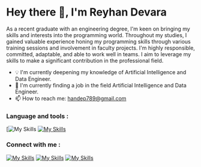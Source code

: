 # Hey there 👋, I'm Reyhan Devara
As a recent graduate with an engineering degree, I'm keen on bringing my skills and interests into the programming world. Throughout my studies, I gained valuable experience honing my programming skills through various training sessions and involvement in faculty projects. I'm highly responsible, committed, adaptable, and able to work well in teams. I aim to leverage my skills to make a significant contribution in the professional field.

- 💡 I'm currently deepening my knowledge of Artificial Intelligence and Data Engineer.
- 💼 I'm currently finding a job in the field Artificial Intelligence and Data Engineer.
- 📫 How to reach me: handep789@gmail.com 

### Language and tools :
[![My Skills](https://simpleskill.icons.workers.dev/svg?i=python)
[![My Skills](https://skillicons.dev/icons?i=py,sqllite,sass,c,qt,html,css,arduino&theme=light)](https://skillicons.dev)


### Connect with me :
[![My Skills](https://skillicons.dev/icons?i=linkedin&theme=light)](https://www.linkedin.com/in/reyhandevara/) [![My Skills](https://skillicons.dev/icons?i=instagram&theme=light)](https://www.instagram.com/reyhand9/) [![My Skills](https://skillicons.dev/icons?i=twitter&theme=light)](https://twitter.com/@handep__)  


